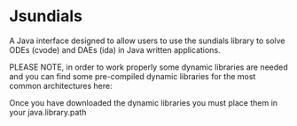 # Jsundials
A Java interface designed to allow users to use the sundials library to solve ODEs (cvode) and DAEs (ida) in Java written applications.

PLEASE NOTE, in order to work properly some dynamic libraries are needed and you can find some pre-compiled dynamic libraries for the most common architectures here:

Once you have downloaded the dynamic libraries you must place them in your java.library.path
